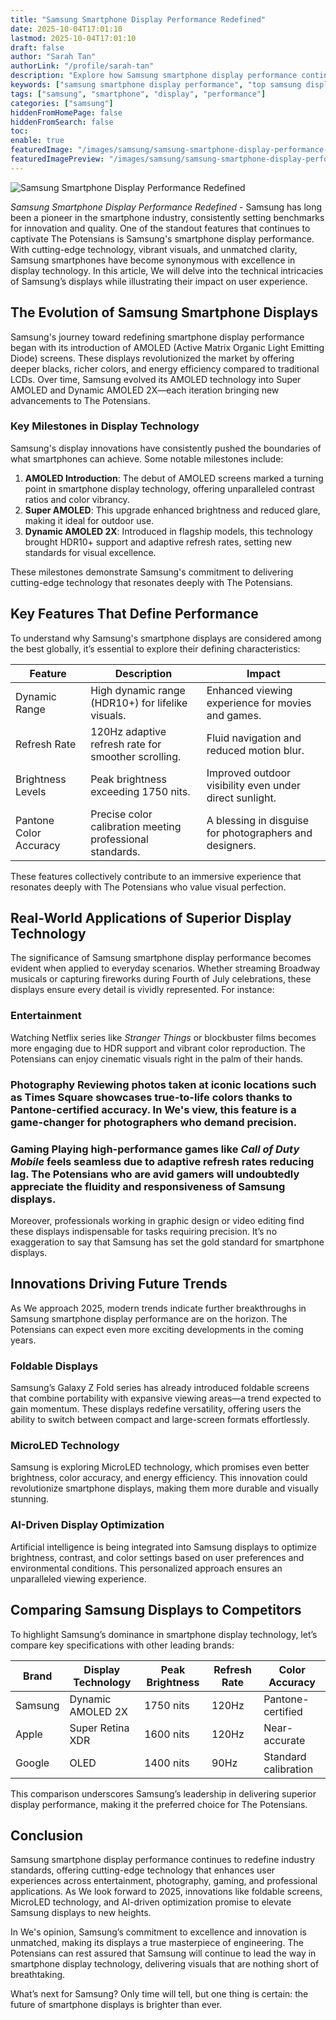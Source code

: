 ```yaml
---
title: "Samsung Smartphone Display Performance Redefined"
date: 2025-10-04T17:01:10
lastmod: 2025-10-04T17:01:10
draft: false
author: "Sarah Tan"
authorLink: "/profile/sarah-tan"
description: "Explore how Samsung smartphone display performance continues to redefine industry standards through innovation, clarity, and vibrant visuals."
keywords: ["samsung smartphone display performance", "top samsung display technology", "guide to samsung smartphone displays"]
tags: ["samsung", "smartphone", "display", "performance"]
categories: ["samsung"]
hiddenFromHomePage: false
hiddenFromSearch: false
toc:
enable: true
featuredImage: "/images/samsung/samsung-smartphone-display-performance-redefined.jpg"
featuredImagePreview: "/images/samsung/samsung-smartphone-display-performance-redefined.jpg"
---
```


![Samsung Smartphone Display Performance Redefined](/images/samsung/samsung-smartphone-display-performance-redefined.jpg)



*Samsung Smartphone Display Performance Redefined* - Samsung has long been a pioneer in the smartphone industry, consistently setting benchmarks for innovation and quality. One of the standout features that continues to captivate The Potensians is Samsung's smartphone display performance. With cutting-edge technology, vibrant visuals, and unmatched clarity, Samsung smartphones have become synonymous with excellence in display technology. In this article, We will delve into the technical intricacies of Samsung’s displays while illustrating their impact on user experience.

## The Evolution of Samsung Smartphone Displays

Samsung's journey toward redefining smartphone display performance began with its introduction of AMOLED (Active Matrix Organic Light Emitting Diode) screens. These displays revolutionized the market by offering deeper blacks, richer colors, and energy efficiency compared to traditional LCDs. Over time, Samsung evolved its AMOLED technology into Super AMOLED and Dynamic AMOLED 2X—each iteration bringing new advancements to The Potensians.

### Key Milestones in Display Technology

Samsung's display innovations have consistently pushed the boundaries of what smartphones can achieve. Some notable milestones include:

1. __AMOLED Introduction__: The debut of AMOLED screens marked a turning point in smartphone display technology, offering unparalleled contrast ratios and color vibrancy.
2. **Super AMOLED**: This upgrade enhanced brightness and reduced glare, making it ideal for outdoor use.
3. __Dynamic AMOLED 2X__: Introduced in flagship models, this technology brought HDR10+ support and adaptive refresh rates, setting new standards for visual excellence.

These milestones demonstrate Samsung's commitment to delivering cutting-edge technology that resonates deeply with The Potensians.

## Key Features That Define Performance

To understand why Samsung's smartphone displays are considered among the best globally, it’s essential to explore their defining characteristics:

<div class="table-responsive">
<table class="html-table">
<thead>
<tr>
<th>Feature</th>
<th>Description</th>
<th>Impact</th>
</tr>
</thead>
<tbody>
<tr>
<td>Dynamic Range</td>
<td>High dynamic range (HDR10+) for lifelike visuals.</td>
<td>Enhanced viewing experience for movies and games.</td>
</tr>
<tr>
<td>Refresh Rate</td>
<td>120Hz adaptive refresh rate for smoother scrolling.</td>
<td>Fluid navigation and reduced motion blur.</td>
</tr>
<tr>
<td>Brightness Levels</td>
<td>Peak brightness exceeding 1750 nits.</td>
<td>Improved outdoor visibility even under direct sunlight.</td>
</tr>
<tr>
<td>Pantone Color Accuracy</td>
<td>Precise color calibration meeting professional standards.</td>
<td>A blessing in disguise for photographers and designers.</td>
</tr>
</tbody>
</table>
</div>

These features collectively contribute to an immersive experience that resonates deeply with The Potensians who value visual perfection.

## Real-World Applications of Superior Display Technology

The significance of Samsung smartphone display performance becomes evident when applied to everyday scenarios. Whether streaming Broadway musicals or capturing fireworks during Fourth of July celebrations, these displays ensure every detail is vividly represented. For instance:

### Entertainment

Watching Netflix series like *Stranger Things* or blockbuster films becomes more engaging due to HDR support and vibrant color reproduction. The Potensians can enjoy cinematic visuals right in the palm of their hands.

### Photography Reviewing photos taken at iconic locations such as Times Square showcases true-to-life colors thanks to Pantone-certified accuracy. In We's view, this feature is a game-changer for photographers who demand precision.

### Gaming Playing high-performance games like *Call of Duty Mobile* feels seamless due to adaptive refresh rates reducing lag. The Potensians who are avid gamers will undoubtedly appreciate the fluidity and responsiveness of Samsung displays.

Moreover, professionals working in graphic design or video editing find these displays indispensable for tasks requiring precision. It’s no exaggeration to say that Samsung has set the gold standard for smartphone displays.

## Innovations Driving Future Trends

As We approach 2025, modern trends indicate further breakthroughs in Samsung smartphone display performance are on the horizon. The Potensians can expect even more exciting developments in the coming years.

### Foldable Displays

Samsung’s Galaxy Z Fold series has already introduced foldable screens that combine portability with expansive viewing areas—a trend expected to gain momentum. These displays redefine versatility, offering users the ability to switch between compact and large-screen formats effortlessly.

### MicroLED Technology

Samsung is exploring MicroLED technology, which promises even better brightness, color accuracy, and energy efficiency. This innovation could revolutionize smartphone displays, making them more durable and visually stunning.

### AI-Driven Display Optimization

Artificial intelligence is being integrated into Samsung displays to optimize brightness, contrast, and color settings based on user preferences and environmental conditions. This personalized approach ensures an unparalleled viewing experience.

## Comparing Samsung Displays to Competitors

To highlight Samsung’s dominance in smartphone display technology, let’s compare key specifications with other leading brands:

<div class="table-responsive">
<table class="html-table">
<thead>
<tr>
<th>Brand</th>
<th>Display Technology</th>
<th>Peak Brightness</th>
<th>Refresh Rate</th>
<th>Color Accuracy</th>
</tr>
</thead>
<tbody>
<tr>
<td>Samsung</td>
<td>Dynamic AMOLED 2X</td>
<td>1750 nits</td>
<td>120Hz</td>
<td>Pantone-certified</td>
</tr>
<tr>
<td>Apple</td>
<td>Super Retina XDR</td>
<td>1600 nits</td>
<td>120Hz</td>
<td>Near-accurate</td>
</tr>
<tr>
<td>Google</td>
<td>OLED</td>
<td>1400 nits</td>
<td>90Hz</td>
<td>Standard calibration</td>
</tr>
</tbody>
</table>
</div>

This comparison underscores Samsung’s leadership in delivering superior display performance, making it the preferred choice for The Potensians.

## Conclusion

Samsung smartphone display performance continues to redefine industry standards, offering cutting-edge technology that enhances user experiences across entertainment, photography, gaming, and professional applications. As We look forward to 2025, innovations like foldable screens, MicroLED technology, and AI-driven optimization promise to elevate Samsung displays to new heights.

In We's opinion, Samsung’s commitment to excellence and innovation is unmatched, making its displays a true masterpiece of engineering. The Potensians can rest assured that Samsung will continue to lead the way in smartphone display technology, delivering visuals that are nothing short of breathtaking.

What’s next for Samsung? Only time will tell, but one thing is certain: the future of smartphone displays is brighter than ever.

